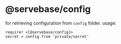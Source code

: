 # @servebase/config

for retrieving configuration from `config` folder. usage:

    require! <[@servebase/config]>
    secret = config.from 'private/secret'

